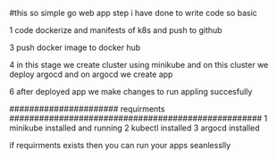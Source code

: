 #this so simple  go web app  step i have done to write code so basic 


1 code dockerize and manifests of k8s and push to github


3 push docker image to docker hub


4 in this stage we create cluster using minikube and on this cluster we deploy argocd and on argocd we create app


6 after deployed app we make changes to run appling succesfully 

######################  requirments ###################################################
 1 minikube installed and running 
 2 kubectl installed 
 3 argocd installed


if requirments exists then you can run your apps seanlesslly 





